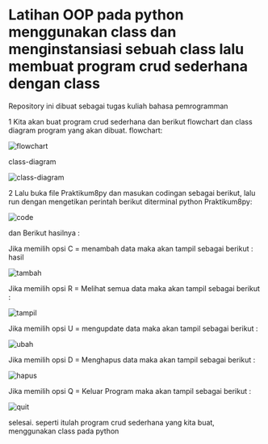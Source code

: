 # Latihan OOP pada python menggunakan class dan menginstansiasi sebuah class lalu membuat program crud sederhana dengan class
Repository ini dibuat sebagai tugas kuliah bahasa pemrogramman

1 Kita akan buat program crud sederhana dan berikut flowchart dan class diagram program yang akan dibuat.
flowchart:

![flowchart](https://user-images.githubusercontent.com/115473865/206889634-9666ce58-4fca-4701-8ef6-1ffbfd54bb98.png)

class-diagram

![class-diagram](https://user-images.githubusercontent.com/115473865/206889713-7428be10-1c2b-4e7a-b861-f298275204f3.png)


2 Lalu buka file Praktikum8py dan masukan codingan sebagai berikut, lalu run dengan mengetikan perintah berikut diterminal python Praktikum8py:

![code](https://user-images.githubusercontent.com/115473865/206889739-85b41ce1-7b90-4959-a586-8e4b8739bcc3.png)


dan Berikut hasilnya :

Jika memilih opsi C = menambah data maka akan tampil sebagai berikut :
hasil

![tambah](https://user-images.githubusercontent.com/115473865/206889811-e0e5155c-0dad-4df4-bb3a-583576df25fd.png)


Jika memilih opsi R = Melihat semua data maka akan tampil sebagai berikut :

![tampil](https://user-images.githubusercontent.com/115473865/206889828-778f89ec-cd9a-4b7c-ac63-10722cbe644b.png)


Jika memilih opsi U = mengupdate data maka akan tampil sebagai berikut :

![ubah](https://user-images.githubusercontent.com/115473865/206889846-84ae2334-97d7-4337-87a3-6b03640db7cb.png)


Jika memilih opsi D = Menghapus data maka akan tampil sebagai berikut :

![hapus](https://user-images.githubusercontent.com/115473865/206889862-42554230-b1e0-44b9-a601-37423bfc0010.png)


Jika memilih opsi Q = Keluar Program maka akan tampil sebagai berikut :

![quit](https://user-images.githubusercontent.com/115473865/206889880-79934bce-23ed-47e3-8c79-b79fe3f38fe2.png)


selesai. seperti itulah program crud sederhana yang kita buat, menggunakan class pada python
